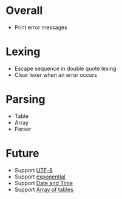 # Overall

* Print error messages

# Lexing

* Escape sequence in double quote lexing
* Clear lexer when an error occurs

# Parsing

* Table
* Array
* Parser

# Future

* Support [UTF-8](https://toml.io/en/v1.0.0#spec)
* Support [exponential](https://toml.io/en/v1.0.0#float)
* Support [Date and Time](https://toml.io/en/v1.0.0#offset-date-time)
* Support [Array of tables](https://toml.io/en/v1.0.0#array-of-tables)
